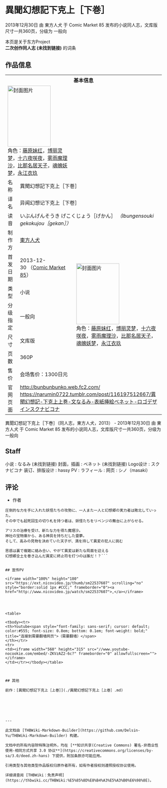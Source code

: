 # 異聞幻想記下克上［下巻］

<!-- source html: G:\repos\THBWiki-Markdown-Builder\THBWikiMarkdown\Temp\main\d\d2\ns0%3A%E7%95%B0%E8%81%9E%E5%B9%BB%E6%83%B3%E8%A8%98%E4%B8%8B%E5%85%8B%E4%B8%8A%EF%BC%BB%E4%B8%8B%E5%B7%BB%EF%BC%BD.html -->

2013年12月30日 由 東方人犬 于 Comic Market 85 发布的小说同人志，文库版尺寸一共360页，分级为 一般向

本页是关于东方Project  
 **二次创作同人志 (未找到链接)** 的词条

## 作品信息

<table><tbody><tr><th colspan="3">基本信息</th></tr><tr><td class="cover-artwork-mobile" colspan="2"><a href="./文件-異聞幻想記下克上［下巻］封面.jpg.md" class="image" title="封面图片"><img alt="封面图片" src="https://upload.thwiki.cc/thumb/3/3a/%E7%95%B0%E8%81%9E%E5%B9%BB%E6%83%B3%E8%A8%98%E4%B8%8B%E5%85%8B%E4%B8%8A%EF%BC%BB%E4%B8%8B%E5%B7%BB%EF%BC%BD%E5%B0%81%E9%9D%A2.jpg/138px-%E7%95%B0%E8%81%9E%E5%B9%BB%E6%83%B3%E8%A8%98%E4%B8%8B%E5%85%8B%E4%B8%8A%EF%BC%BB%E4%B8%8B%E5%B7%BB%EF%BC%BD%E5%B0%81%E9%9D%A2.jpg" decoding="async" loading="lazy" width="138" height="196" srcset="https://upload.thwiki.cc/thumb/3/3a/%E7%95%B0%E8%81%9E%E5%B9%BB%E6%83%B3%E8%A8%98%E4%B8%8B%E5%85%8B%E4%B8%8A%EF%BC%BB%E4%B8%8B%E5%B7%BB%EF%BC%BD%E5%B0%81%E9%9D%A2.jpg/207px-%E7%95%B0%E8%81%9E%E5%B9%BB%E6%83%B3%E8%A8%98%E4%B8%8B%E5%85%8B%E4%B8%8A%EF%BC%BB%E4%B8%8B%E5%B7%BB%EF%BC%BD%E5%B0%81%E9%9D%A2.jpg 1.5x, https://upload.thwiki.cc/thumb/3/3a/%E7%95%B0%E8%81%9E%E5%B9%BB%E6%83%B3%E8%A8%98%E4%B8%8B%E5%85%8B%E4%B8%8A%EF%BC%BB%E4%B8%8B%E5%B7%BB%EF%BC%BD%E5%B0%81%E9%9D%A2.jpg/276px-%E7%95%B0%E8%81%9E%E5%B9%BB%E6%83%B3%E8%A8%98%E4%B8%8B%E5%85%8B%E4%B8%8A%EF%BC%BB%E4%B8%8B%E5%B7%BB%EF%BC%BD%E5%B0%81%E9%9D%A2.jpg 2x" data-file-width="1280" data-file-height="1818"></a><div class="cover-char">角色：<a href="./藤原妹红.md" title="藤原妹红">藤原妹红</a>，<a href="./博丽灵梦.md" title="博丽灵梦">博丽灵梦</a>，<a href="/%E5%8D%81%E5%85%AD%E5%A4%9C%E5%92%B2%E5%A4%9C" title="十六夜咲夜">十六夜咲夜</a>，<a href="./雾雨魔理沙.md" title="雾雨魔理沙">雾雨魔理沙</a>，<a href="./比那名居天子.md" title="比那名居天子">比那名居天子</a>，<a href="./魂魄妖梦.md" title="魂魄妖梦">魂魄妖梦</a>，<a href="./永江衣玖.md" title="永江衣玖">永江衣玖</a></div></td>
</tr><tr><td class="label">名称</td><td colspan="2"> 異聞幻想記下克上［下巻］ </td></tr><tr><td class="label">译名</td><td colspan="2"> 异闻幻想记下克上［下卷］ </td></tr><tr><td class="label">读音</td><td colspan="2"> いぶんげんそうき げこくじょう［げかん］ <i>（Ibungensouki gekokujou［gekan］）</i> </td></tr><tr><td class="label">制作方</td><td><a href="./東方人犬.md" title="東方人犬">東方人犬</a></td><td class="cover-artwork" rowspan="7" style="min-width:196px;"><a href="./文件-異聞幻想記下克上［下巻］封面.jpg.md" class="image" title="封面图片"><img alt="封面图片" src="https://upload.thwiki.cc/thumb/3/3a/%E7%95%B0%E8%81%9E%E5%B9%BB%E6%83%B3%E8%A8%98%E4%B8%8B%E5%85%8B%E4%B8%8A%EF%BC%BB%E4%B8%8B%E5%B7%BB%EF%BC%BD%E5%B0%81%E9%9D%A2.jpg/138px-%E7%95%B0%E8%81%9E%E5%B9%BB%E6%83%B3%E8%A8%98%E4%B8%8B%E5%85%8B%E4%B8%8A%EF%BC%BB%E4%B8%8B%E5%B7%BB%EF%BC%BD%E5%B0%81%E9%9D%A2.jpg" decoding="async" loading="lazy" width="138" height="196" srcset="https://upload.thwiki.cc/thumb/3/3a/%E7%95%B0%E8%81%9E%E5%B9%BB%E6%83%B3%E8%A8%98%E4%B8%8B%E5%85%8B%E4%B8%8A%EF%BC%BB%E4%B8%8B%E5%B7%BB%EF%BC%BD%E5%B0%81%E9%9D%A2.jpg/207px-%E7%95%B0%E8%81%9E%E5%B9%BB%E6%83%B3%E8%A8%98%E4%B8%8B%E5%85%8B%E4%B8%8A%EF%BC%BB%E4%B8%8B%E5%B7%BB%EF%BC%BD%E5%B0%81%E9%9D%A2.jpg 1.5x, https://upload.thwiki.cc/thumb/3/3a/%E7%95%B0%E8%81%9E%E5%B9%BB%E6%83%B3%E8%A8%98%E4%B8%8B%E5%85%8B%E4%B8%8A%EF%BC%BB%E4%B8%8B%E5%B7%BB%EF%BC%BD%E5%B0%81%E9%9D%A2.jpg/276px-%E7%95%B0%E8%81%9E%E5%B9%BB%E6%83%B3%E8%A8%98%E4%B8%8B%E5%85%8B%E4%B8%8A%EF%BC%BB%E4%B8%8B%E5%B7%BB%EF%BC%BD%E5%B0%81%E9%9D%A2.jpg 2x" data-file-width="1280" data-file-height="1818"></a><div class="cover-char">角色：<a href="./藤原妹红.md" title="藤原妹红">藤原妹红</a>，<a href="./博丽灵梦.md" title="博丽灵梦">博丽灵梦</a>，<a href="/%E5%8D%81%E5%85%AD%E5%A4%9C%E5%92%B2%E5%A4%9C" title="十六夜咲夜">十六夜咲夜</a>，<a href="./雾雨魔理沙.md" title="雾雨魔理沙">雾雨魔理沙</a>，<a href="./比那名居天子.md" title="比那名居天子">比那名居天子</a>，<a href="./魂魄妖梦.md" title="魂魄妖梦">魂魄妖梦</a>，<a href="./永江衣玖.md" title="永江衣玖">永江衣玖</a></div></td>
</tr><tr><td class="label">首发日期</td><td>2013-12-30&#160;（<a href="/展会作品列表?e=Comic+Market%2385">Comic Market 85</a>）</td></tr><tr><td class="label">类型</td><td>小说</td></tr><tr><td class="label">分级指定</td><td>一般向</td></tr><tr><td class="label">尺寸</td><td>文库版</td></tr><tr><td class="label">页数</td><td>360P</td></tr><tr><td class="label">售价</td><td>会场售价：1300日元</td></tr>
<tr><td class="label">官网页面</td><td colspan="2"><a rel="nofollow" class="external free" href="http://bunbunbunko.web.fc2.com/">http://bunbunbunko.web.fc2.com/</a><br><a rel="nofollow" class="external free" href="https://narumin0722.tumblr.com/post/116197512667/異聞幻想記-下克上上巻-文なるみ-表紙挿絵ベネット-ロゴデザインスクナビコナ">https://narumin0722.tumblr.com/post/116197512667/異聞幻想記-下克上上巻-文なるみ-表紙挿絵ベネット-ロゴデザインスクナビコナ</a></td></tr></tbody></table>

異聞幻想記下克上［下巻］（同人志，東方人犬，2013） - 2013年12月30日 由 東方人犬 于 Comic Market 85 发布的小说同人志，文库版尺寸一共360页，分级为 一般向

## Staff
小说
: なるみ (未找到链接)
封面，插画
: ベネット (未找到链接)
Logo设计
: スクナビコナ
装订、排版设计
: hassy
PV
: ラフィール
: 网页&#160;: シノ（masaki）


## 评论
- 作者

```
圧倒的な力を手に入れた妖怪たちの攻勢に、一人また一人と幻想郷の実力者は敗北していった。
その中でも起死回生の切り札を持つ者は、妖怪たちをリベンジの舞台に上がらせる。

アリスの治療を受け、新たな力を得た魔理沙。
神社の宝物庫から、ある神具を持ちだした霊夢。
そして、高みの見物を決めていた天子が、満を持して異変の犯人に挑む

思惑は裏で複雑に絡み合い、やがて異変は新たな局面を迎える
幻想郷全土を巻き込んだ異変に終止符を打つのは誰だ！？```


## 宣传PV
  
<iframe width="100%" height="180" src="https://ext.nicovideo.jp/thumb/sm22537607" scrolling="no" style="border:solid 1px #CCC;" frameborder="0"><a href="http://www.nicovideo.jp/watch/sm22537607">,</a></iframe>

  


<table>

<tbody><tr>
<th>Youtube<span style="font-family: sans-serif; cursor: default; color:#555; font-size: 0.8em; bottom: 0.1em; font-weight: bold;" title="连接到需要翻墙网页">（需要翻墙）</span>
</th></tr>
<tr>
<td><iframe width="560" height="315" src="//www.youtube-nocookie.com/embed/-ZKVzAZ2-6c?" frameborder="0" allowfullscreen=""></iframe>
</td></tr></tbody></table>



## 其他
  
前作：[異聞幻想記下克上［上巻］](./異聞幻想記下克上［上巻］.md)
  





---

此文档由 [THBWiki-Markdown-Builder](https://github.com/Delsin-Yu/THBWiki-Markdown-Builder) 构建。

文档中的所有内容除特殊注明外，均在 [**知识共享(Creative Commons) 署名-非商业性使用-相同方式共享 3.0 协议**](https://creativecommons.org/licenses/by-sa/3.0/deed.zh-hans) 下提供，附加条款亦可能应用。

引用类型与其他类型作品版权归原作者所有，如有作者授权则遵照授权协议使用。

详细请查阅 [THBWiki：免责声明](https://thbwiki.cc/THBWiki:%E5%85%8D%E8%B4%A3%E5%A3%B0%E6%98%8E)。

